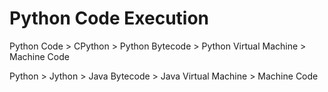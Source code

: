 # Python Code Execution


Python Code > CPython > Python Bytecode > Python  Virtual Machine > Machine Code


Python > Jython > Java Bytecode > Java Virtual Machine > Machine Code

